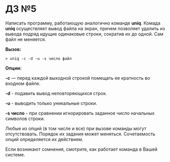 # ДЗ №5

Написать программу, работающую аналогично команде **uniq**.
Комада **uniq** осуществляет вывод файла на экран, причем позволяет удалить из вывода подряд идущие одинаковые строки, сократив их до одной. Сам файл не меняется.

**Вызов:**
```shell
> uniq -c -d -u -s число файл
```
**Опции:**

**-c** — перед каждой выходной строкой помещать ее кратность во входном файле.

**-d** - подавить вывод неповторяющихся строк.

**-u** - выводить только уникальные строки.

**-s число** - при сравнении игнорировать заданное число начальных символов строки.

Любые из опций (в том числе и все) при вызове команды могут отсутствовать. Порядок их задания может меняться. Сочетаемость опций определяется их действием.

Если возникают сомнения, смотрите, как работает команда в Вашей системе.